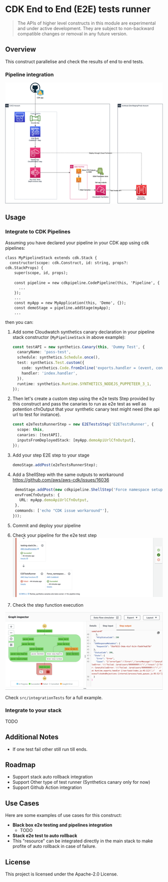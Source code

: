 # CDK End to End (E2E) tests runner

> The APIs of higher level constructs in this module are experimental and under active development.
> They are subject to non-backward compatible changes or removal in any future version.

## Overview

This construct parallelise and check the results of end to end tests.

### Pipeline integration

![pipelineInteg](doc/E2E-runner.png)

## Usage

### Integrate to CDK Pipelines

Assuming you have declared your pipeline in your CDK app using cdk pipelines:

```
class MyPipelineStack extends cdk.Stack {
  constructor(scope: cdk.Construct, id: string, props?: cdk.StackProps) {
    super(scope, id, props);

    const pipeline = new cdkpipeline.CodePipeline(this, 'Pipeline', {
      ...
    });
    ...
    const myApp = new MyApplication(this, 'Demo', {});
    const demoStage = pipeline.addStage(myApp);
    ...
```

then you can:

1. Add some Cloudwatch synthetics canary declaration in your pipeline stack constructor (`MyPipelineStack` in above example): 

    ```typescript
    const testAPI = new synthetics.Canary(this, 'Dummy Test', {
      canaryName: 'pass-test',
      schedule: synthetics.Schedule.once(),
      test: synthetics.Test.custom({
        code: synthetics.Code.fromInline('exports.handler = (event, context) => {console.log("hello")}'),
        handler: 'index.handler',
      }),
      runtime: synthetics.Runtime.SYNTHETICS_NODEJS_PUPPETEER_3_1,
    });
    ```

1. Then let's create a custom step using the e2e tests Step provided by this construct and pass the canaries to run as e2e test as well as potention cfnOutput that your synthetic canary test might need (the api url to test for instance).

    ```typescript
    const e2eTestsRunnerStep = new E2ETestsStep('E2ETestsRunner', {
      scope: this,
      canaries: [testAPI],
      inputsFromDeployedStack: [myApp.demoApiUrlCfnOutput],
    });
    ```

1. Add your step E2E step to your stage

   ```typescript
   demoStage.addPost(e2eTestsRunnerStep);
   ```

1. Add a ShellStep with the same outputs to workaround https://github.com/aws/aws-cdk/issues/16036

   ```typescript
    demoStage.addPost(new cdkpipeline.ShellStep('Force namespace setup', {
    envFromCfnOutputs: {
      URL: myApp.demoApiUrlCfnOutput,
    },
    commands: ['echo "CDK issue workaround"'],
   }));
   ```

1. Commit and deploy your pipeline

1. Check your pipeline for the e2e test step 
![pipeline](doc/pipeline.png)

1. Check the step function execution

![sfn](doc/integ.pipeline-blocker-sfn.png)

Check `src/integrationTests` for a full example.

### Integrate to your stack

TODO

## Additional Notes

* If one test fail other still run till ends.

## Roadmap

* Support stack auto rollback integration
* Support Other type of test runner (Synthetics canary only for now)
* Support Github Action integration

## Use Cases

Here are some examples of use cases for this construct:

* **Black box e2e testing and pipelines integration**
  * TODO
* **Stack e2e test to auto rollback**
 * This "resource" can be integrated directly in the main stack to make profite of auto rollback in case of failure.

## License

This project is licensed under the Apache-2.0 License.

